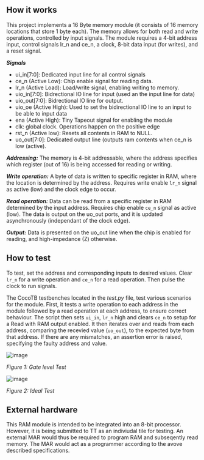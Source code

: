 ## How it works

This project implements a 16 Byte memory module (it consists of 16 memory locations that store 1 byte each). The memory allows for both read and write operations, controlled by input signals. The module requires a 4-bit address input, control signals lr_n and ce_n, a clock, 8-bit data input (for writes), and a reset signal. 

***Signals*** 
* ui_in[7:0]: Dedicated input line for all control signals
* ce_n (Active Low): Chip enable signal for reading data.
* lr_n (Active Load): Load/write signal, enabling writing to memory.
* uio_in[7:0]: Bidrectional IO line for input (used an the input line for data)
* uio_out[7:0]: Bidrectional IO line for output.
* uio_oe (Active High): Used to set the bidirectional IO line to an input to be able to input data
* ena (Active High):  Tiny Tapeout signal for enabling the module
* clk: global clock. Operations happen on the positive edge
* rst_n (Active low): Resets all contents in RAM to NULL.
* uo_out[7:0]: Dedicated output line (outputs ram contents when ce_n is low (active). 
  
***Addressing:*** 
The memory is 4-bit addressable, where the address specifies which register (out of 16) is being accessed for reading or writing.

***Write operation:***
A byte of data is written to specific register in RAM, where the location is determined by the address. Requires write enable ```lr_n``` signal as active (low) and the clock edge to occur.

***Read operation:*** 
Data can be read from a specific register in RAM determined by the input address. Requires chip enable ```ce_n``` signal as active (low). The data is output on the uo_out ports, and it is updated asynchronously (independant of the clock edge). 

***Output:*** Data is presented on the uo_out line when the chip is enabled for reading, and high-impedance (Z) otherwise.

## How to test

To test, set the address and corresponding inputs to desired values. Clear ```lr_n``` for a write operation and ```ce_n``` for a read operation. Then pulse the clock to run signals.

The CocoTB testbenches located in the _test.py_ file, test various scenarios for the module. First, it tests a write operation to each address in the module followed by a read operation at each address, to ensure correct behaviour. The script then sets ```ui_in```, ```lr_n``` high and clears ```ce_n``` to setup for a Read with RAM output enabled. It then iterates over and reads from each address, comparing the recevied value (```uo_out```), to the expected byte from that address. If there are any mismatches, an assertion error is raised, specifying the faulty address and value.  


![image](https://raw.githubusercontent.com/Troops3/TinyRAM/main/.github/images/waveform1.png)

_Figure 1: Gate level Test_


![image](https://raw.githubusercontent.com/Troops3/TinyRAM/main/.github/images/waveform2.png)

_Figure 2: Ideal Test_

## External hardware

This RAM module is intended to be integrated into an 8-bit processor. However, it is being submitted to TT as an indiviudal tile for testing. An external MAR would thus be required to program RAM and subseqently read memory. The MAR would act as a programmer according to the avove described specifications.
